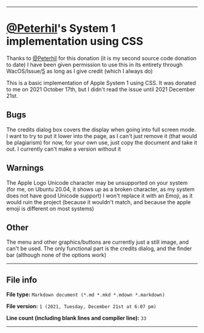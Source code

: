 
***

# [@Peterhil](https://github.com/peterhil/)'s System 1 implementation using CSS

Thanks to [@Peterhil](https://github.com/peterhil/) for this donation (it is my second source code donation to date) I have been given permission to use this in its entirety through WacOS/Issue/[5](https://github.com/seanpm2001/WacOS/issues/5/) as long as I give credit (which I always do)

This is a basic implementation of Apple System 1 using CSS. It was donated to me on 2021 October 17th, but I didn't read the issue until 2021 December 21st.

## Bugs

The credits dialog box covers the display when going into full screen mode. I want to try to put it lower into the page, as I can't just remove it (that would be plagiarism) for now, for your own use, just copy the document and take it out. I currently can't make a version without it

## Warnings

The Apple Logo Unicode character may be unsupported on your system (for me, on Ubuntu 20.04, it shows up as a broken character, as my system does not have good Unicode support) I won't replace it with an Emoji, as it would ruin the project (because it wouldn't match, and because the apple emoji is different on most systems)

## Other

The menu and other graphics/buttons are currently just a still image, and can't be used. The only functional part is the credits dialog, and the finder bar (although none of the options work)

***

## File info

**File type:** `Markdown document (*.md *.mkd *.mdown *.markdown)`

**File version:** `1 (2021, Tuesday, December 21st at 6:07 pm)`

**Line count (including blank lines and compiler line):** `33`

***

